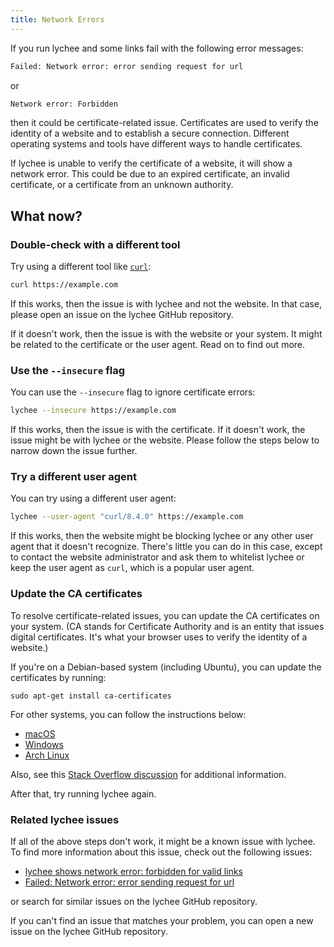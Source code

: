 ```yaml
---
title: Network Errors
---
```


If you run lychee and some links fail with the following error messages: 

```bash
Failed: Network error: error sending request for url
```

or

```bash
Network error: Forbidden
```

then it could be certificate-related issue.
Certificates are used to verify the identity of a website and to establish a secure connection.
Different operating systems and tools have different ways to handle certificates.

If lychee is unable to verify the certificate of a website, it will show a
network error. This could be due to an expired certificate, an invalid
certificate, or a certificate from an unknown authority.

## What now?

### Double-check with a different tool

Try using a different tool like [`curl`](https://curl.se/):

```bash
curl https://example.com
```

If this works, then the issue is with lychee and not the website.
In that case, please open an issue on the lychee GitHub repository.

If it doesn't work, then the issue is with the website or your system.
It might be related to the certificate or the user agent. Read on to find out more.

### Use the `--insecure` flag

You can use the `--insecure` flag to ignore certificate errors:

```bash
lychee --insecure https://example.com
```

If this works, then the issue is with the certificate.
If it doesn't work, the issue might be with lychee or the website.
Please follow the steps below to narrow down the issue further.

### Try a different user agent

You can try using a different user agent:

```bash
lychee --user-agent "curl/8.4.0" https://example.com
```

If this works, then the website might be blocking lychee or any other user agent
that it doesn't recognize. There's little you can do in this case, except to
contact the website administrator and ask them to whitelist lychee or keep the
user agent as `curl`, which is a popular user agent.

### Update the CA certificates

To resolve certificate-related issues, you can update the CA certificates on
your system. (CA stands for Certificate Authority and is an entity that issues
digital certificates. It's what your browser uses to verify the identity of a
website.)

If you're on a Debian-based system (including Ubuntu), you can update the
certificates by running:

```
sudo apt-get install ca-certificates
```

For other systems, you can follow the instructions below:

- [macOS](https://support.apple.com/en-us/103272)
- [Windows](https://learn.microsoft.com/en-us/skype-sdk/sdn/articles/installing-the-trusted-root-certificate)
- [Arch Linux](https://wiki.archlinux.org/title/Transport_Layer_Security)

Also, see this [Stack Overflow
discussion](https://stackoverflow.com/a/24618403/270334) for additional
information.

After that, try running lychee again.

### Related lychee issues

If all of the above steps don't work, it might be a known issue with lychee.
To find more information about this issue, check out the following issues:

- [lychee shows network error: forbidden for valid links](https://github.com/lycheeverse/lychee/issues/733)
- [Failed: Network error: error sending request for url](https://github.com/lycheeverse/lychee/issues/1487)

or search for similar issues on the lychee GitHub repository.

If you can't find an issue that matches your problem, you can open a new issue
on the lychee GitHub repository.